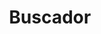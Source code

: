 ---
title: "Buscador" # in any language you want
layout: "search" # necessary for search
url: "/es/buscador"
# description: "Description for Search"
summary: "search"
placeholder: "buscar..."
---
